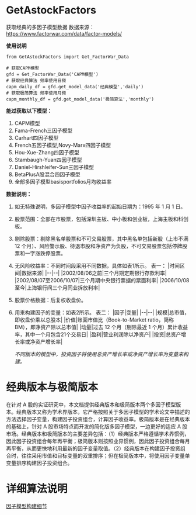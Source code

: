 # GetAstockFactors

获取经典的多因子模型数据
数据来源：https://www.factorwar.com/data/factor-models/

**使用说明**

```
from GetAstockFactors import Get_FactorWar_Data

# 获取CAPM模型
gfd = Get_FactorWar_Data('CAPM模型')
# 获取经典算法 频率使用日频
capm_daily_df = gfd.get_model_data('经典模型','daily')
# 获取极简算法 频率使用月频
capm_monthly_df = gfd.get_model_data('极简算法','monthly')
```

**能过获取以下模型：**

1. CAPM模型
2. Fama-French三因子模型
3. Carhart四因子模型
4. French五因子模型,Novy-Marx四因子模型
5. Hou-Xue-Zhang四因子模型
6. Stambaugh-Yuan四因子模型
7. Daniel-Hirshleifer-Sun三因子模型
8. BetaPlusA股混合四因子模型
9. 全部多因子模型basisportfolios月均收益率

**数据说明：**
1. 如无特殊说明，多因子模型中因子收益率的起始日期为：1995 年 1 月 1 日。
2. 股票范围：全部在市股票，包括深圳主板、中小板和创业板，上海主板和科创板。
3. 剔除股票：剔除黑名单股票和不可交易股票，其中黑名单包括新股（上市不满 12 个月）、风险警示股、待退市股和净资产为负股，不可交易股票包括停牌股票和一字涨跌停股票。
4. 无风险收益率：不同时间段采用不同数据，具体如表1所示。
   表一：
   |时间区间|数据来源|
   |--|--|
   |2002/08/06之前|三个月期定期银行存款利率|
   |2002/08/07至2006/10/07|三个月期中央银行票据的票面利率|
   |2006/10/08至今|上海银行间三个月同业拆放利率|

5. 股票价格数据：后复权收盘价。
6. 用来构建因子的变量：如表2所示。
   表二：
   |因子|变量|
   |--|--|
   |规模|总市值，即收盘价乘以总股本|
   |价值|账面市值比（Book-to-Market ratio，简称 BM），即净资产除以总市值|
   |动量|过去 12 个月（剔除最近 1 个月）累计收益率，其中一个月包含21个交易日|
   |盈利|营业利润除以净资产|
   |投资|总资产增长率或净资产增长率|
   
   *不同版本的模型中，投资因子将使用总资产增长率或净资产增长率为变量来构建。*
   
# 经典版本与极简版本

在针对 A 股的实证研究中，本文档提供经典版本和极简版本两个多因子模型版本。经典版本又称为学术界版本，它严格按照关于多因子模型的学术论文中描述的方法选择因子变量，构建因子投资组合，计算因子收益率。极简版本是在经典版本的基础上，针对 A 股市场特点而开发的简化版多因子模型，一边更好的适应 A 股市场。经典版本和极简版本的主要差异包括：（1）经典版本严格遵循学术界惯例，因此因子投资组合每年再平衡；极简版本则按照业界惯例，因此因子投资组合每月再平衡，从而更快地利用最新的因子变量取值。（2）经典版本在构建因子投资组合时，往往采用市值和目标变量的双重排序；但在极简版本中，将使用因子变量单变量排序构建因子投资组合。

# 详细算法说明

[因子模型构建细节](https://www.factorwar.com/wp-content/uploads/2021/09/BetaPlus_FactorModels_MethodologyNote_20210904.pdf)
  
